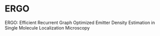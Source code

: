 # ERGO
ERGO: Efficient Recurrent Graph Optimized Emitter Density Estimation in Single Molecule Localization Microscopy
